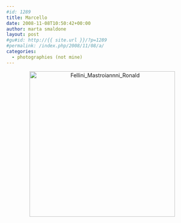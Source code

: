 ```yaml
---
#id: 1289
title: Marcello
date: 2008-11-08T10:50:42+00:00
author: marta smaldone
layout: post
#gu#id: http://{{ site.url }}/?p=1289
#permalink: /index.php/2008/11/08/a/
categories:
  - photographies (not mine)
---
```

<p style="text-align: center;">
  <a href="{{ site.url }}/images/uploads/2010/01/Fellini_Mastroiannni_Ronald.jpg"><img class="aligncenter size-full wp-image-1290" title="Fellini_Mastroiannni_Ronald" src="{{ site.url }}/images/uploads/2010/01/Fellini_Mastroiannni_Ronald.jpg" alt="Fellini_Mastroiannni_Ronald" width="383" height="383" srcset="{{ site.url }}/images/uploads/2010/01/Fellini_Mastroiannni_Ronald.jpg 426w, {{ site.url }}/images/uploads/2010/01/Fellini_Mastroiannni_Ronald-150x150.jpg 150w, {{ site.url }}/images/uploads/2010/01/Fellini_Mastroiannni_Ronald-300x300.jpg 300w" sizes="(max-width: 383px) 100vw, 383px" /></a>
</p>